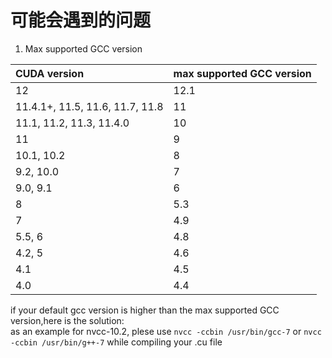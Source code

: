 # 可能会遇到的问题
1. Max supported GCC version<br>

|CUDA version|max supported GCC version|
|:-----|:------| 
|12|	12.1|
|11.4.1+, 11.5, 11.6, 11.7, 11.8|	11|
|11.1, 11.2, 11.3, 11.4.0	|10 |
|11|	9|
|10.1, 10.2|	8|
|9.2, 10.0|	7|
|9.0, 9.1|	6|
|8	|5.3|
|7	|4.9|
|5.5, 6	|4.8|
|4.2, 5|	4.6|
|4.1|	4.5|
|4.0|	4.4|

if your default gcc version is higher than the max supported GCC version,here is the solution:<br>
as an example for nvcc-10.2, plese use 
`nvcc -ccbin /usr/bin/gcc-7` or `nvcc -ccbin /usr/bin/g++-7` while compiling your .cu file

